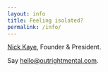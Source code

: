 ```yaml
---
layout: info
title: Feeling isolated?
permalink: /info/
---
```


<a href="http://www.nickkaye.com/" target="_blank">Nick Kaye</a>, Founder &amp; President.

<p>Say <a href="mailto:hello@outrightmental.com">hello@outrightmental.com</a>.</p>